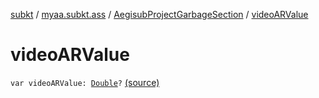 [subkt](../../index.md) / [myaa.subkt.ass](../index.md) / [AegisubProjectGarbageSection](index.md) / [videoARValue](./video-a-r-value.md)

# videoARValue

`var videoARValue: `[`Double`](https://kotlinlang.org/api/latest/jvm/stdlib/kotlin/-double/index.html)`?` [(source)](https://github.com/Myaamori/SubKt/blob/master/src/main/kotlin/myaa/subkt/ass/parser.kt#L755)